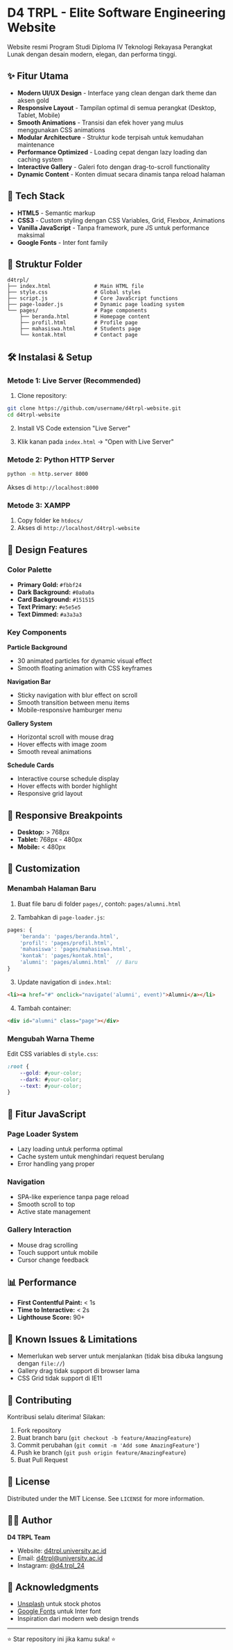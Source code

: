 # D4 TRPL - Elite Software Engineering Website

Website resmi Program Studi Diploma IV Teknologi Rekayasa Perangkat Lunak dengan desain modern, elegan, dan performa tinggi.

## ✨ Fitur Utama

- **Modern UI/UX Design** - Interface yang clean dengan dark theme dan aksen gold
- **Responsive Layout** - Tampilan optimal di semua perangkat (Desktop, Tablet, Mobile)
- **Smooth Animations** - Transisi dan efek hover yang mulus menggunakan CSS animations
- **Modular Architecture** - Struktur kode terpisah untuk kemudahan maintenance
- **Performance Optimized** - Loading cepat dengan lazy loading dan caching system
- **Interactive Gallery** - Galeri foto dengan drag-to-scroll functionality
- **Dynamic Content** - Konten dimuat secara dinamis tanpa reload halaman

## 🚀 Tech Stack

- **HTML5** - Semantic markup
- **CSS3** - Custom styling dengan CSS Variables, Grid, Flexbox, Animations
- **Vanilla JavaScript** - Tanpa framework, pure JS untuk performance maksimal
- **Google Fonts** - Inter font family

## 📂 Struktur Folder

```
d4trpl/
├── index.html              # Main HTML file
├── style.css               # Global styles
├── script.js               # Core JavaScript functions
├── page-loader.js          # Dynamic page loading system
└── pages/                  # Page components
    ├── beranda.html        # Homepage content
    ├── profil.html         # Profile page
    ├── mahasiswa.html      # Students page
    └── kontak.html         # Contact page
```

## 🛠️ Instalasi & Setup

### Metode 1: Live Server (Recommended)

1. Clone repository:
```bash
git clone https://github.com/username/d4trpl-website.git
cd d4trpl-website
```

2. Install VS Code extension "Live Server"

3. Klik kanan pada `index.html` → "Open with Live Server"

### Metode 2: Python HTTP Server

```bash
python -m http.server 8000
```
Akses di `http://localhost:8000`

### Metode 3: XAMPP

1. Copy folder ke `htdocs/`
2. Akses di `http://localhost/d4trpl-website`

## 🎨 Design Features

### Color Palette
- **Primary Gold:** `#fbbf24`
- **Dark Background:** `#0a0a0a`
- **Card Background:** `#151515`
- **Text Primary:** `#e5e5e5`
- **Text Dimmed:** `#a3a3a3`

### Key Components

**Particle Background**
- 30 animated particles for dynamic visual effect
- Smooth floating animation with CSS keyframes

**Navigation Bar**
- Sticky navigation with blur effect on scroll
- Smooth transition between menu items
- Mobile-responsive hamburger menu

**Gallery System**
- Horizontal scroll with mouse drag
- Hover effects with image zoom
- Smooth reveal animations

**Schedule Cards**
- Interactive course schedule display
- Hover effects with border highlight
- Responsive grid layout

## 📱 Responsive Breakpoints

- **Desktop:** > 768px
- **Tablet:** 768px - 480px
- **Mobile:** < 480px

## 🔧 Customization

### Menambah Halaman Baru

1. Buat file baru di folder `pages/`, contoh: `pages/alumni.html`

2. Tambahkan di `page-loader.js`:
```javascript
pages: {
    'beranda': 'pages/beranda.html',
    'profil': 'pages/profil.html',
    'mahasiswa': 'pages/mahasiswa.html',
    'kontak': 'pages/kontak.html',
    'alumni': 'pages/alumni.html'  // Baru
}
```

3. Update navigation di `index.html`:
```html
<li><a href="#" onclick="navigate('alumni', event)">Alumni</a></li>
```

4. Tambah container:
```html
<div id="alumni" class="page"></div>
```

### Mengubah Warna Theme

Edit CSS variables di `style.css`:
```css
:root {
    --gold: #your-color;
    --dark: #your-color;
    --text: #your-color;
}
```

## 🌟 Fitur JavaScript

### Page Loader System
- Lazy loading untuk performa optimal
- Cache system untuk menghindari request berulang
- Error handling yang proper

### Navigation
- SPA-like experience tanpa page reload
- Smooth scroll to top
- Active state management

### Gallery Interaction
- Mouse drag scrolling
- Touch support untuk mobile
- Cursor change feedback

## 📊 Performance

- **First Contentful Paint:** < 1s
- **Time to Interactive:** < 2s
- **Lighthouse Score:** 90+

## 🐛 Known Issues & Limitations

- Memerlukan web server untuk menjalankan (tidak bisa dibuka langsung dengan `file://`)
- Gallery drag tidak support di browser lama
- CSS Grid tidak support di IE11

## 🤝 Contributing

Kontribusi selalu diterima! Silakan:

1. Fork repository
2. Buat branch baru (`git checkout -b feature/AmazingFeature`)
3. Commit perubahan (`git commit -m 'Add some AmazingFeature'`)
4. Push ke branch (`git push origin feature/AmazingFeature`)
5. Buat Pull Request

## 📝 License

Distributed under the MIT License. See `LICENSE` for more information.

## 👨‍💻 Author

**D4 TRPL Team**
- Website: [d4trpl.university.ac.id]([https://d4trpl.university.ac.id](https://michaelhutajulu.github.io/D4TRPL/))
- Email: d4trpl@university.ac.id
- Instagram: [@d4.trpl_24](https://www.instagram.com/d4.trpl_24?igsh=MTJldmVwdW5oemd2Zw==)

## 🙏 Acknowledgments

- [Unsplash](https://unsplash.com) untuk stock photos
- [Google Fonts](https://fonts.google.com) untuk Inter font
- Inspiration dari modern web design trends

---

⭐ Star repository ini jika kamu suka! ⭐
